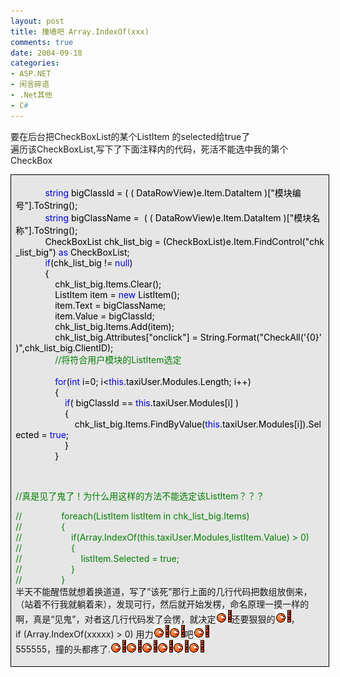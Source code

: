 ```yaml
---
layout: post
title: 撞墙吧 Array.IndexOf(xxx)
comments: true
date: 2004-09-18
categories:
- ASP.NET
- 闲言碎语
- .Net其他
- C#
---
```


<p>要在后台把CheckBoxList的某个ListItem 的selected给true了<br />遍历该CheckBoxList,写下了下面注释内的代码，死活不能选中我的第个CheckBox</p>
<div style="padding-right: 5.4pt; padding-left: 5.4pt; background: #e6e6e6; padding-bottom: 4px; width: 98%; padding-top: 4px; border: windowtext 0.5pt solid;">
<p></p>
<div>
<span style="COLOR: #000000">            </span><span style="COLOR: #0000ff">string</span><span style="COLOR: #000000"> bigClassId </span><span style="COLOR: #000000">=</span><span style="COLOR: #000000"> ( ( DataRowView)e.Item.DataItem )[</span><span style="COLOR: #000000">"</span><span style="COLOR: #000000">模块编号</span><span style="COLOR: #000000">"</span><span style="COLOR: #000000">].ToString();<br />            </span><span style="COLOR: #0000ff">string</span><span style="COLOR: #000000"> bigClassName </span><span style="COLOR: #000000">=</span><span style="COLOR: #000000">  ( ( DataRowView)e.Item.DataItem )[</span><span style="COLOR: #000000">"</span><span style="COLOR: #000000">模块名称</span><span style="COLOR: #000000">"</span><span style="COLOR: #000000">].ToString();<br />            CheckBoxList chk_list_big </span><span style="COLOR: #000000">=</span><span style="COLOR: #000000"> (CheckBoxList)e.Item.FindControl(</span><span style="COLOR: #000000">"</span><span style="COLOR: #000000">chk_list_big</span><span style="COLOR: #000000">"</span><span style="COLOR: #000000">) </span><span style="COLOR: #0000ff">as</span><span style="COLOR: #000000"> CheckBoxList;<br />            </span><span style="COLOR: #0000ff">if</span><span style="COLOR: #000000">(chk_list_big </span><span style="COLOR: #000000">!=</span><span style="COLOR: #000000"> </span><span style="COLOR: #0000ff">null</span><span style="COLOR: #000000">)<br />            </span><span id="Codehighlighter1_285_1018_Open_Text"><span style="COLOR: #000000">{                    <br />                chk_list_big.Items.Clear();<br />                ListItem item </span><span style="COLOR: #000000">=</span><span style="COLOR: #000000"> </span><span style="COLOR: #0000ff">new</span><span style="COLOR: #000000"> ListItem();<br />                item.Text </span><span style="COLOR: #000000">=</span><span style="COLOR: #000000"> bigClassName;<br />                item.Value </span><span style="COLOR: #000000">=</span><span style="COLOR: #000000"> bigClassId;<br />                chk_list_big.Items.Add(item);<br />                chk_list_big.Attributes[</span><span style="COLOR: #000000">"</span><span style="COLOR: #000000">onclick</span><span style="COLOR: #000000">"</span><span style="COLOR: #000000">] </span><span style="COLOR: #000000">=</span><span style="COLOR: #000000"> String.Format(</span><span style="COLOR: #000000">"</span><span style="COLOR: #000000">CheckAll('{0}')</span><span style="COLOR: #000000">"</span><span style="COLOR: #000000">,chk_list_big.ClientID);<br />                </span><span style="COLOR: #008000">//</span><span style="COLOR: #008000">将符合用户模块的ListItem选定    </span><span style="COLOR: #008000"><br /></span><span style="COLOR: #000000">    <br />                </span><span style="COLOR: #0000ff">for</span><span style="COLOR: #000000">(</span><span style="COLOR: #0000ff">int</span><span style="COLOR: #000000"> i</span><span style="COLOR: #000000">=</span><span style="COLOR: #000000">0</span><span style="COLOR: #000000">; i</span><span style="COLOR: #000000">&lt;</span><span style="COLOR: #0000ff">this</span><span style="COLOR: #000000">.taxiUser.Modules.Length; i</span><span style="COLOR: #000000">++</span><span style="COLOR: #000000">)<br />                </span><span id="Codehighlighter1_636_786_Open_Text"><span style="COLOR: #000000">{<br />                    </span><span style="COLOR: #0000ff">if</span><span style="COLOR: #000000">( bigClassId </span><span style="COLOR: #000000">==</span><span style="COLOR: #000000"> </span><span style="COLOR: #0000ff">this</span><span style="COLOR: #000000">.taxiUser.Modules[i] )<br />                    </span><span id="Codehighlighter1_693_780_Open_Text"><span style="COLOR: #000000">{<br />                        chk_list_big.Items.FindByValue(</span><span style="COLOR: #0000ff">this</span><span style="COLOR: #000000">.taxiUser.Modules[i]).Selected </span><span style="COLOR: #000000">=</span><span style="COLOR: #000000"> </span><span style="COLOR: #0000ff">true</span><span style="COLOR: #000000">;<br />                    }</span></span><span style="COLOR: #000000"><br />                }</span></span><span style="COLOR: #000000"><p>                </p></span><span style="COLOR: #008000">//</span><span style="COLOR: #008000">真是见了鬼了！为什么用这样的方法不能选定该ListItem？？？<p></p></span><span style="COLOR: #008000">//</span><span style="COLOR: #008000">                foreach(ListItem listItem in chk_list_big.Items)<br /></span><span style="COLOR: #008000">//</span><span style="COLOR: #008000">                {<br /></span><span style="COLOR: #008000">//</span><span style="COLOR: #008000">                    if(Array.IndexOf(this.taxiUser.Modules,listItem.Value) &gt; 0)<br /></span><span style="COLOR: #008000">//</span><span style="COLOR: #008000">                    {<br /></span><span style="COLOR: #008000">//</span><span style="COLOR: #008000">                        listItem.Selected = true;<br /></span><span style="COLOR: #008000">//</span><span style="COLOR: #008000">                    }<br /></span><span style="COLOR: #008000">//</span><span style="COLOR: #008000">                }</span></span><br />半天不能醒悟就想着换道道，写了”该死”那行上面的几行代码把数组放倒来，（站着不行我就躺着来），发现可行，然后就开始发楞，命名原理一摸一样的啊，真是“见鬼”，对者这几行代码发了会愣，就决定<img src="/images/hbz_images/282365e9-a145-466f-a9c1-d7a23735c340.gif" alt="">还要狠狠的<img src="/images/hbz_images/282365e9-a145-466f-a9c1-d7a23735c340.gif" alt="">，<br />if (Array.IndexOf(xxxxx) &gt; 0) 用力<img src="/images/hbz_images/282365e9-a145-466f-a9c1-d7a23735c340.gif" alt=""><img src="/images/hbz_images/282365e9-a145-466f-a9c1-d7a23735c340.gif" alt="">吧<img src="/images/hbz_images/282365e9-a145-466f-a9c1-d7a23735c340.gif" alt=""><br />555555，撞的头都疼了.<img src="/images/hbz_images/282365e9-a145-466f-a9c1-d7a23735c340.gif" alt=""><img src="/images/hbz_images/282365e9-a145-466f-a9c1-d7a23735c340.gif" alt=""><img src="/images/hbz_images/282365e9-a145-466f-a9c1-d7a23735c340.gif" alt=""><img src="/images/hbz_images/282365e9-a145-466f-a9c1-d7a23735c340.gif" alt=""><img src="/images/hbz_images/282365e9-a145-466f-a9c1-d7a23735c340.gif" alt=""><img src="/images/hbz_images/282365e9-a145-466f-a9c1-d7a23735c340.gif" alt="">
</div>
<p></p>
</div>				
